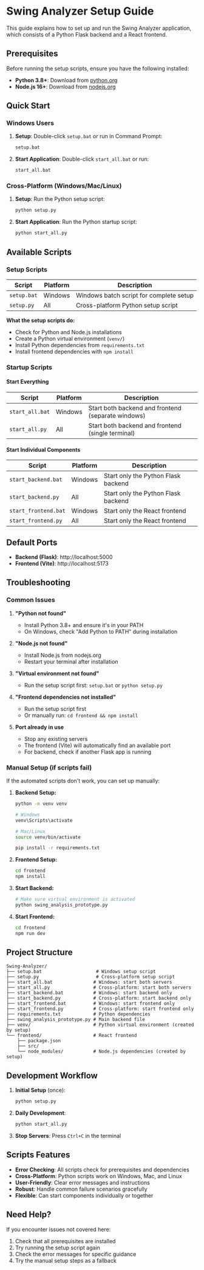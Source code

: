 # Swing Analyzer Setup Guide

This guide explains how to set up and run the Swing Analyzer application, which consists of a Python Flask backend and a React frontend.

## Prerequisites

Before running the setup scripts, ensure you have the following installed:

- **Python 3.8+**: Download from [python.org](https://python.org)
- **Node.js 16+**: Download from [nodejs.org](https://nodejs.org)

## Quick Start

### Windows Users

1. **Setup**: Double-click `setup.bat` or run in Command Prompt:
   ```cmd
   setup.bat
   ```

2. **Start Application**: Double-click `start_all.bat` or run:
   ```cmd
   start_all.bat
   ```

### Cross-Platform (Windows/Mac/Linux)

1. **Setup**: Run the Python setup script:
   ```bash
   python setup.py
   ```

2. **Start Application**: Run the Python startup script:
   ```bash
   python start_all.py
   ```

## Available Scripts

### Setup Scripts

| Script | Platform | Description |
|--------|----------|-------------|
| `setup.bat` | Windows | Windows batch script for complete setup |
| `setup.py` | All | Cross-platform Python setup script |

**What the setup scripts do:**
- Check for Python and Node.js installations
- Create a Python virtual environment (`venv/`)
- Install Python dependencies from `requirements.txt`
- Install frontend dependencies with `npm install`

### Startup Scripts

#### Start Everything
| Script | Platform | Description |
|--------|----------|-------------|
| `start_all.bat` | Windows | Start both backend and frontend (separate windows) |
| `start_all.py` | All | Start both backend and frontend (single terminal) |

#### Start Individual Components
| Script | Platform | Description |
|--------|----------|-------------|
| `start_backend.bat` | Windows | Start only the Python Flask backend |
| `start_backend.py` | All | Start only the Python Flask backend |
| `start_frontend.bat` | Windows | Start only the React frontend |
| `start_frontend.py` | All | Start only the React frontend |

## Default Ports

- **Backend (Flask)**: http://localhost:5000
- **Frontend (Vite)**: http://localhost:5173

## Troubleshooting

### Common Issues

1. **"Python not found"**
   - Install Python 3.8+ and ensure it's in your PATH
   - On Windows, check "Add Python to PATH" during installation

2. **"Node.js not found"**
   - Install Node.js from nodejs.org
   - Restart your terminal after installation

3. **"Virtual environment not found"**
   - Run the setup script first: `setup.bat` or `python setup.py`

4. **"Frontend dependencies not installed"**
   - Run the setup script first
   - Or manually run: `cd frontend && npm install`

5. **Port already in use**
   - Stop any existing servers
   - The frontend (Vite) will automatically find an available port
   - For backend, check if another Flask app is running

### Manual Setup (if scripts fail)

If the automated scripts don't work, you can set up manually:

1. **Backend Setup:**
   ```bash
   python -m venv venv
   
   # Windows
   venv\Scripts\activate
   
   # Mac/Linux
   source venv/bin/activate
   
   pip install -r requirements.txt
   ```

2. **Frontend Setup:**
   ```bash
   cd frontend
   npm install
   ```

3. **Start Backend:**
   ```bash
   # Make sure virtual environment is activated
   python swing_analysis_prototype.py
   ```

4. **Start Frontend:**
   ```bash
   cd frontend
   npm run dev
   ```

## Project Structure

```
Swing-Analyzer/
├── setup.bat                    # Windows setup script
├── setup.py                     # Cross-platform setup script
├── start_all.bat               # Windows: start both servers
├── start_all.py                # Cross-platform: start both servers
├── start_backend.bat           # Windows: start backend only
├── start_backend.py            # Cross-platform: start backend only
├── start_frontend.bat          # Windows: start frontend only
├── start_frontend.py           # Cross-platform: start frontend only
├── requirements.txt            # Python dependencies
├── swing_analysis_prototype.py # Main backend file
├── venv/                       # Python virtual environment (created by setup)
└── frontend/                   # React frontend
    ├── package.json
    ├── src/
    └── node_modules/           # Node.js dependencies (created by setup)
```

## Development Workflow

1. **Initial Setup** (once):
   ```bash
   python setup.py
   ```

2. **Daily Development**:
   ```bash
   python start_all.py
   ```

3. **Stop Servers**: Press `Ctrl+C` in the terminal

## Scripts Features

- **Error Checking**: All scripts check for prerequisites and dependencies
- **Cross-Platform**: Python scripts work on Windows, Mac, and Linux
- **User-Friendly**: Clear error messages and instructions
- **Robust**: Handle common failure scenarios gracefully
- **Flexible**: Can start components individually or together

## Need Help?

If you encounter issues not covered here:
1. Check that all prerequisites are installed
2. Try running the setup script again
3. Check the error messages for specific guidance
4. Try the manual setup steps as a fallback